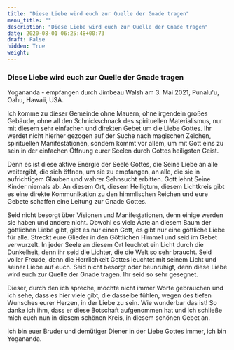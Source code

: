 ```yaml
---
title: "Diese Liebe wird euch zur Quelle der Gnade tragen"
menu_title: ""
description: "Diese Liebe wird euch zur Quelle der Gnade tragen"
date: 2020-08-01 06:25:48+00:73
draft: False
hidden: True
weight:
---
```

### Diese Liebe wird euch zur Quelle der Gnade tragen

Yogananda - empfangen durch Jimbeau Walsh am 3. Mai 2021, Punalu'u, Oahu, Hawaii, USA.

Ich komme zu dieser Gemeinde ohne Mauern, ohne irgendein großes Gebäude, ohne all den Schnickschnack des spirituellen Materialismus, nur mit diesem sehr einfachen und direkten Gebet um die Liebe Gottes. Ihr werdet nicht hierher gezogen auf der Suche nach magischen Zeichen, spirituellen Manifestationen, sondern kommt vor allem, um mit Gott eins zu sein in der einfachen Öffnung eurer Seelen durch Gottes heiligsten Geist.

Denn es ist diese aktive Energie der Seele Gottes, die Seine Liebe an alle weitergibt, die sich öffnen, um sie zu empfangen, an alle, die sie in aufrichtigem Glauben und wahrer Sehnsucht erbitten. Gott lehnt Seine Kinder niemals ab. An diesem Ort, diesem Heiligtum, diesem Lichtkreis gibt es eine direkte Kommunikation zu den himmlischen Reichen und eure Gebete schaffen eine Leitung zur Gnade Gottes.

Seid nicht besorgt über Visionen und Manifestationen, denn einige werden sie haben und andere nicht. Obwohl es viele Äste an diesem Baum der göttlichen Liebe gibt, gibt es nur einen Gott, es gibt nur eine göttliche Liebe für alle. Streckt eure Glieder in den Göttlichen Himmel und seid im Gebet verwurzelt. In jeder Seele an diesem Ort leuchtet ein Licht durch die Dunkelheit, denn ihr seid die Lichter, die die Welt so sehr braucht. Seid voller Freude, denn die Herrlichkeit Gottes leuchtet mit seinem Licht und seiner Liebe auf euch. Seid nicht besorgt oder beunruhigt, denn diese Liebe wird euch zur Quelle der Gnade tragen. Ihr seid so sehr gesegnet.

Dieser, durch den ich spreche, möchte nicht immer Worte gebrauchen und ich sehe, dass es hier viele gibt, die dasselbe fühlen, wegen des tiefen Wunsches eurer Herzen, in der Liebe zu sein. Wie wunderbar das ist! So danke ich ihm, dass er diese Botschaft aufgenommen hat und ich schließe mich euch nun in diesem schönen Kreis, in diesem schönen Gebet an.

Ich bin euer Bruder und demütiger Diener in der Liebe Gottes immer, ich bin Yogananda.
